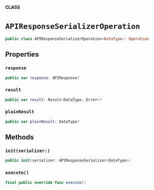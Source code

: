 **CLASS**

# `APIResponseSerializerOperation`

```swift
public class APIResponseSerializerOperation<DataType>: Operation
```

## Properties
### `response`

```swift
public var response: APIResponse?
```

### `result`

```swift
public var result: Result<DataType, Error>?
```

### `plainResult`

```swift
public var plainResult: DataType?
```

## Methods
### `init(serializer:)`

```swift
public init(serializer: APIResponseSerializer<DataType>)
```

### `execute()`

```swift
final public override func execute()
```
